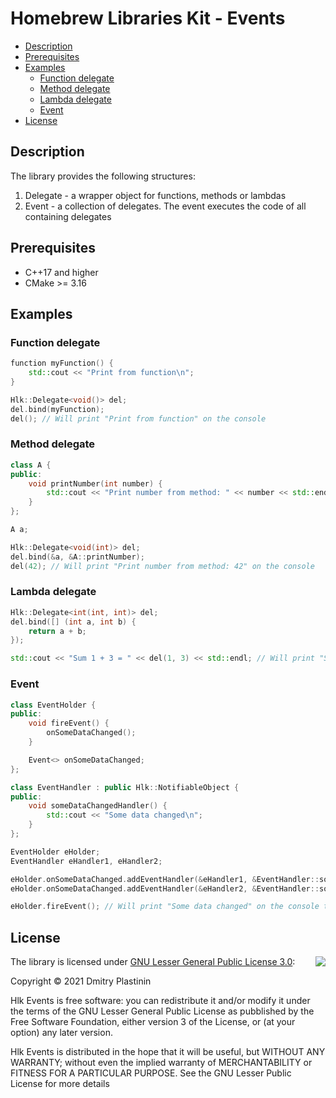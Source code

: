 # Homebrew Libraries Kit - Events

- [Description](#description)
- [Prerequisites](#prerequisites)
- [Examples](#examples)
    - [Function delegate](#function-delegate)
    - [Method delegate](#method-delegate)
    - [Lambda delegate](#lambda-delegate)
    - [Event](#event)
- [License](#license)

## Description

The library provides the following structures:
1. Delegate - a wrapper object for functions, methods or lambdas
2. Event - a collection of delegates. The event executes the code of all containing delegates

## Prerequisites

- C++17 and higher
- CMake >= 3.16

## Examples

### Function delegate

```cpp
function myFunction() {
    std::cout << "Print from function\n";
}

Hlk::Delegate<void()> del;
del.bind(myFunction);
del(); // Will print "Print from function" on the console
```

### Method delegate

```cpp
class A {
public:
    void printNumber(int number) {
        std::cout << "Print number from method: " << number << std::endl;
    }
};

A a;

Hlk::Delegate<void(int)> del;
del.bind(&a, &A::printNumber);
del(42); // Will print "Print number from method: 42" on the console
```

### Lambda delegate

```cpp
Hlk::Delegate<int(int, int)> del;
del.bind([] (int a, int b) {
    return a + b;
});

std::cout << "Sum 1 + 3 = " << del(1, 3) << std::endl; // Will print "Sum 1 + 3 = 4" on the console
```

### Event

```cpp
class EventHolder {
public:
    void fireEvent() {
        onSomeDataChanged();
    }

    Event<> onSomeDataChanged;
};

class EventHandler : public Hlk::NotifiableObject {
public:
    void someDataChangedHandler() {
        std::cout << "Some data changed\n";
    }
};

EventHolder eHolder;
EventHandler eHandler1, eHandler2;

eHolder.onSomeDataChanged.addEventHandler(&eHandler1, &EventHandler::someDataChangedHandler);
eHolder.onSomeDataChanged.addEventHandler(&eHandler2, &EventHandler::someDataChangedHandler);

eHolder.fireEvent(); // Will print "Some data changed" on the console twice
```

## License

<img align="right" src="https://www.gnu.org/graphics/lgplv3-with-text-154x68.png">

The library is licensed under [GNU Lesser General Public License 3.0](https://www.gnu.org/licenses/lgpl-3.0.txt):

Copyright © 2021 Dmitry Plastinin

Hlk Events is free software: you can redistribute it and/or modify it under the terms of the GNU Lesser General Public License as pubblished by the Free Software Foundation, either version 3 of the License, or (at your option) any later version.

Hlk Events is distributed in the hope that it will be useful, but WITHOUT ANY WARRANTY; without even the implied warranty of MERCHANTABILITY or FITNESS FOR A PARTICULAR PURPOSE. See the GNU Lesser Public License for more details